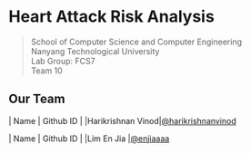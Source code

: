 # Heart Attack Risk Analysis

>School of Computer Science and Computer Engineering \
Nanyang Technological University \
Lab Group: FCS7 \
Team 10


## Our Team
| Name | Github ID |
|Harikrishnan Vinod|[@harikrishnanvinod](https://github.com/harikrishnan-vinod)

| Name | Github ID |
|Lim En Jia |[@enjiaaaa](https://github.com/enjiaaaa)

